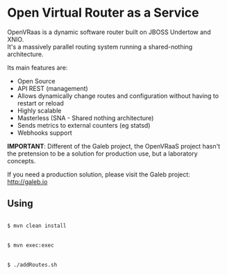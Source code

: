 Open Virtual Router as a Service
===========================

OpenVRaas is a dynamic software router built on JBOSS Undertow and XNIO.<br/>
It's a massively parallel routing system running a shared-nothing architecture.

Its main features are:
* Open Source
* API REST (management)
* Allows dynamically change routes and configuration without having to restart or reload
* Highly scalable
* Masterless (SNA - Shared nothing architecture)
* Sends metrics to external counters (eg statsd)
* Webhooks support

<strong>IMPORTANT</strong>: Different of the Galeb project, the OpenVRaaS project hasn't the pretension to be a solution for production use, but a laboratory concepts.

If you need a production solution, please visit the Galeb project:
http://galeb.io

Using
-----

<code>
$ mvn clean install
</code><br/>
<code>
$ mvn exec:exec
</code><br/>
<code>
$ ./addRoutes.sh
</code>

